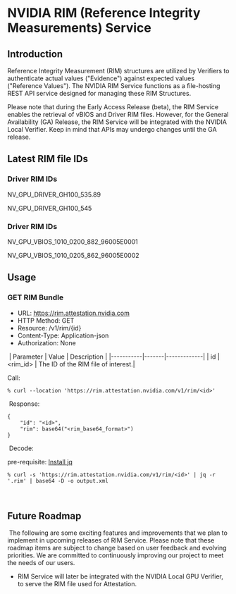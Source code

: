# NVIDIA RIM (Reference Integrity Measurements) Service

## Introduction

Reference Integrity Measurement (RIM) structures are utilized by Verifiers to authenticate actual values ("Evidence") against expected values ("Reference Values"). The NVIDIA RIM Service functions as a file-hosting REST API service designed for managing these RIM Structures.

Please note that during the Early Access Release (beta), the RIM Service enables the retrieval of vBIOS and Driver RIM files. However, for the General Availability (GA) Release, the RIM Service will be integrated with the NVIDIA Local Verifier. Keep in mind that APIs may undergo changes until the GA release.

## Latest RIM file IDs

### Driver RIM IDs

NV_GPU_DRIVER_GH100_535.89

NV_GPU_DRIVER_GH100_545

### Driver RIM IDs

NV_GPU_VBIOS_1010_0200_882_96005E0001

NV_GPU_VBIOS_1010_0205_862_96005E0002
​
## Usage

### GET RIM Bundle​
- URL: https://rim.attestation.nvidia.com
- HTTP Method: GET
- Resource: /v1/rim/{id}
- Content-Type: Application-json
- Authorization: None

​
| Parameter | Value | Description |
|-----------|-------|-------------|
| id | <rim_id> | The ID of the RIM file of interest.|
​
​

Call:
```
% curl --location 'https://rim.attestation.nvidia.com/v1/rim/<id>'
```
​
Response:
​
```
{
    "id": "<id>",
    "rim": base64("<rim_base64_format>")
}
```
​
Decode:

pre-requisite: [Install jq](https://jqlang.github.io/jq/download/)
​
```
% curl -s 'https://rim.attestation.nvidia.com/v1/rim/<id>' | jq -r '.rim' | base64 -D -o output.xml
```
​
## Future Roadmap
​
The following are some exciting features and improvements that we plan to implement in upcoming releases of RIM Service. Please note that these roadmap items are subject to change based on user feedback and evolving priorities. We are committed to continuously improving our project to meet the needs of our users.
​
- RIM Service will later be integrated with the NVIDIA Local GPU Verifier, to serve the RIM file used for Attestation.